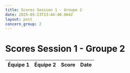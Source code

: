```yaml
---
title: Scores Session 1 - Groupe 2
date: 2025-05-23T13:44:46.664Z
layout: post
concern_group: 2
---
```


# Scores Session 1 - Groupe 2

| Équipe 1 | Équipe 2 | Score | Date |
|----------|----------|-------|------|


